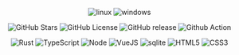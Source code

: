 <center>

![linux](https://img.shields.io/badge/linux-01226?logo=linux&logoColor=white)
![windows](https://img.shields.io/badge/windows-0078D6?logo=windows&logoColor=white)

![GitHub Stars](https://img.shields.io/github/stars/XiaoTangr/CS-Assistant)
![GitHub License](https://img.shields.io/github/license/XiaoTangr/CS-Assistant)
![GitHub release](https://img.shields.io/github/v/release/XiaoTangr/CS-Assistant)
![Github Action](https://github.com/XiaoTangr/CS-Assistant/actions/workflows/Dev_build.yaml/badge.svg?branch=Dev)
<!-- ![Github Action](https://github.com/XiaoTangr/CS-Assistant/actions/workflows/Release_build.yaml/badge.svg?branch=Release) -->

<!-- ![VSCode](https://img.shields.io/badge/VSCode-007ACC?logo=visual-studio-code&logoColor=white) -->
![Rust](https://img.shields.io/badge/Rust-000000.svg?logo=rust&logoColor=white)
![TypeScript](https://img.shields.io/badge/TypeScript-007ACC.svg?logo=typescript&logoColor=white)
![Node](https://img.shields.io/badge/Node.js-43853D.svg?logo=node.js&logoColor=white)
![VueJS](https://img.shields.io/badge/Vue.js-35495e.svg?logo=vue.js&logoColor=4FC08D)
![sqlite](https://img.shields.io/badge/sqlite-07405e.svg?logo=sqlite&logoColor=white)
![HTML5](https://img.shields.io/badge/HTML5-E34F26.svg?logo=html5&logoColor=white)
![CSS3](https://img.shields.io/badge/CSS3-1572B6.svg?logo=css3&logoColor=white)

</center>

